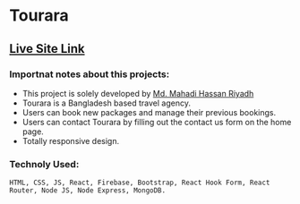 # Tourara


## [Live Site Link](https://tourism-website-tourara.web.app/home)



### Importnat notes about this projects:
* This project is solely developed by [Md. Mahadi Hassan Riyadh](https://github.com/mahadihassanriyadh)
* Tourara is a Bangladesh based travel agency. 
* Users can book new packages and manage their previous bookings.
* Users can contact Tourara by filling out the contact us form on the home page.
* Totally responsive design.

### Technoly Used:
    HTML, CSS, JS, React, Firebase, Bootstrap, React Hook Form, React Router, Node JS, Node Express, MongoDB.
